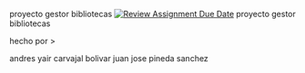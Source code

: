 
proyecto gestor bibliotecas
[![Review Assignment Due Date](https://classroom.github.com/assets/deadline-readme-button-24ddc0f5d75046c5622901739e7c5dd533143b0c8e959d652212380cedb1ea36.svg)](https://classroom.github.com/a/UhcYLOEZ)
proyecto gestor bibliotecas 

hecho por >

andres yair carvajal bolivar 
juan jose pineda sanchez

